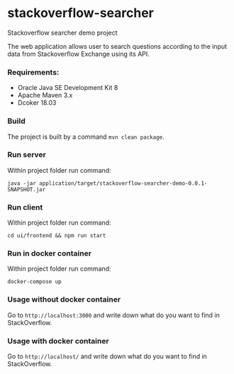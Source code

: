 # stackoverflow-searcher
Stackoverflow searcher demo project

The web application allows user to search questions according to the input data from Stackoverflow Exchange using its API.

### Requirements:
  * Oracle Java SE Development Kit 8 
  * Apache Maven 3.x
  * Dcoker 18.03 

### Build
The project is built by a command `mvn clean package`.

### Run server
Within project folder run command: 

`java -jar application/target/stackoverflow-searcher-demo-0.0.1-SNAPSHOT.jar`
 
### Run client
Within project folder run command:
 
`cd ui/frontend && npm run start`

### Run in docker container

Within project folder run command:
 
`docker-compose up`

### Usage without docker container
Go to `http://localhost:3000` and write down what do you want to find in StackOverflow.

### Usage with docker container
Go to `http://localhost/` and write down what do you want to find in StackOverflow.
